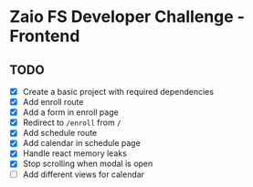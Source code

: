 # Zaio FS Developer Challenge - Frontend

## TODO

- [x] Create a basic project with required dependencies
- [x] Add enroll route
- [x] Add a form in enroll page
- [x] Redirect to `/enroll` from `/`
- [x] Add schedule route
- [x] Add calendar in schedule page
- [x] Handle react memory leaks
- [x] Stop scrolling when modal is open
- [ ] Add different views for calendar